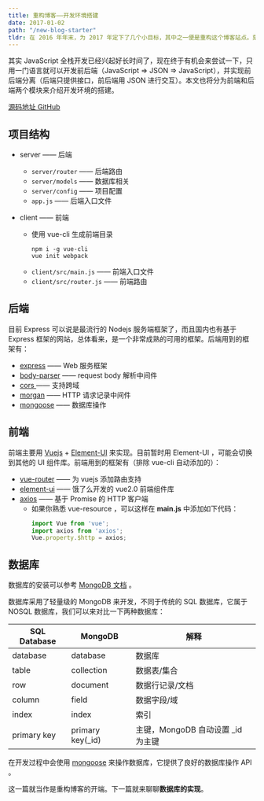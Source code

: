 ```yaml
---
title: 重构博客——开发环境搭建
date: 2017-01-02
path: "/new-blog-starter"
tldr: 在 2016 年年末，为 2017 年定下了几个小目标，其中之一便是重构这个博客站点。刻不容缓，现在就开始来实现这个小目标。技术栈：前端基于 Vuejs 和 Element-UI ，后端主要用 Nodejs & Express 搭建而成，数据库则是用了 MongoDB ，前后端通信基于 Ajax ！
---
```


其实 JavaScript 全栈开发已经兴起好长时间了，现在终于有机会来尝试一下，只用一门语言就可以开发前后端（JavaScript => JSON => JavaScript），并实现前后端分离（后端只提供接口，前后端用 JSON 进行交互）。本文也将分为前端和后端两个模块来介绍开发环境的搭建。

[源码地址 GitHub](https://github.com/coderfe/vue-blog)

## 项目结构

- server —— 后端

  - `server/router` —— 后端路由
  - `server/models` —— 数据库相关
  - `server/config` —— 项目配置
  - `app.js` —— 后端入口文件

- client —— 前端

  - 使用 vue-cli 生成前端目录
    ```shell
    npm i -g vue-cli
    vue init webpack
    ```
  - `client/src/main.js` —— 前端入口文件
  - `client/src/router.js` —— 前端路由

## 后端

目前 Express 可以说是最流行的 Nodejs 服务端框架了，而且国内也有基于 Express 框架的网站，总体看来，是一个非常成熟的可用的框架。后端用到的框架有：

- [express](https://github.com/expressjs/express) —— Web 服务框架
- [body-parser](https://github.com/expressjs/body-parser) —— request body 解析中间件
- [cors ](https://github.com/expressjs/cors)—— 支持跨域
- [morgan](https://github.com/expressjs/morgan) —— HTTP 请求记录中间件
- [mongoose](https://github.com/Automattic/mongoose) —— 数据库操作

## 前端

前端主要用 [Vuejs](http://vuejs.org/) + [Element-UI](http://element.eleme.io) 来实现。目前暂时用 Element-UI ，可能会切换到其他的 UI 组件库。前端用到的框架有（排除 vue-cli 自动添加的）：

- [vue-router](https://www.npmjs.com/package/vue-router) —— 为 vuejs 添加路由支持
- [element-ui](https://github.com/ElemeFE/element) —— 饿了么开发的 vue2.0 前端组件库
- [axios](https://github.com/mzabriskie/axios) —— 基于 Promise 的 HTTP 客户端
  - 如果你熟悉 vue-resource ，可以这样在 **main.js** 中添加如下代码：
    ```javascript
    import Vue from 'vue';
    import axios from 'axios';
    Vue.property.$http = axios;
    ```

## 数据库

数据库的安装可以参考 [MongoDB 文档](https://www.mongodb.com/) 。

数据库采用了轻量级的 MongoDB 来开发，不同于传统的 SQL 数据库，它属于 NOSQL 数据库，我们可以来对比一下两种数据库：

| SQL Database | MongoDB          | 解释                      |
| ------------ | ---------------- | ----------------------- |
| database     | database         | 数据库                     |
| table        | collection       | 数据表/集合                  |
| row          | document         | 数据行记录/文档                |
| column       | field            | 数据字段/域                  |
| index        | index            | 索引                      |
| primary key  | primary key(_id) | 主键，MongoDB 自动设置 _id 为主键 |

在开发过程中会使用 [mongoose](http://mongoosejs.com/) 来操作数据库，它提供了良好的数据库操作 API 。

这一篇就当作是重构博客的开端。下一篇就来聊聊**数据库的实现**。

